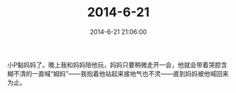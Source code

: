 ﻿---
title: "2014-6-21"
date: 2014-6-21 21:06:00
tags:
categories: 爸爸
---
小P黏妈妈了。晚上我和妈妈陪他玩，妈妈只要稍微走开一会，他就会带着哭腔含糊不清的一直喊“姆妈”——我抱着他站起来接地气也不灵——直到妈妈被他喊回来为止。
